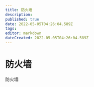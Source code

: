 ```yaml
---
title: 防火墙
description: 
published: true
date: 2022-05-05T04:26:04.589Z
tags: 
editor: markdown
dateCreated: 2022-05-05T04:26:04.589Z
---
```


# 防火墙
防火墙